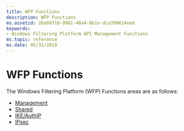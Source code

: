 ```yaml
---
title: WFP Functions
description: WFP Functions
ms.assetid: 26a69710-9981-40a4-8b1e-dca709624ead
keywords:
- Windows Filtering Platform API Management Functions
ms.topic: reference
ms.date: 05/31/2018
---
```


# WFP Functions

The Windows Filtering Platform (WFP) Functions areas are as follows:

-   [Management](fwp-mgmt-functions.md)
-   [Shared](/windows/desktop/api/Fwpmu/nf-fwpmu-fwpmfreememory0)
-   [IKE/AuthIP](fwp-ike-functions.md)
-   [IPsec](fwp-ipsec-functions.md)

 

 




